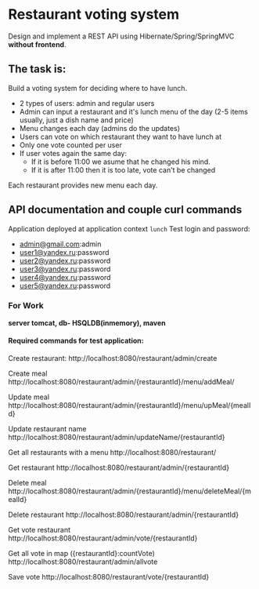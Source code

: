 # Restaurant voting system
Design and implement a REST API using Hibernate/Spring/SpringMVC **without frontend**.

## The task is:
Build a voting system for deciding where to have lunch.

 * 2 types of users: admin and regular users
 * Admin can input a restaurant and it's lunch menu of the day (2-5 items usually, just a dish name and price)
 * Menu changes each day (admins do the updates)
 * Users can vote on which restaurant they want to have lunch at
 * Only one vote counted per user
 * If user votes again the same day:
    - If it is before 11:00 we asume that he changed his mind.
    - If it is after 11:00 then it is too late, vote can't be changed

Each restaurant provides new menu each day.

## API documentation and couple curl commands
Application deployed at application context `lunch`
Test login and password:
 * admin@gmail.com:admin   
 * user1@yandex.ru:password
 * user2@yandex.ru:password
 * user3@yandex.ru:password
 * user4@yandex.ru:password
 * user5@yandex.ru:password

### For Work
**server tomcat, db- HSQLDB(inmemory), maven**


#### Required commands  for test application:

 Сreate restaurant:
http://localhost:8080/restaurant/admin/create

Create meal
http://localhost:8080/restaurant/admin/{restaurantId}/menu/addMeal/

Update meal
http://localhost:8080/restaurant/admin/{restaurantId}/menu/upMeal/{mealId}

Update restaurant name
http://localhost:8080/restaurant/admin/updateName/{restaurantId}

Get all restaurants with a menu 
http://localhost:8080/restaurant/

Get restaurant
http://localhost:8080/restaurant/admin/{restaurantId}

Delete meal
http://localhost:8080/restaurant/admin/{restaurantId}/menu/deleteMeal/{mealId}

Delete restaurant
http://localhost:8080/restaurant/admin/{restaurantId}

Get vote restaurant
http://localhost:8080/restaurant/admin/vote/{restaurantId}

Get all vote in map ({restaurantId}:countVote)
http://localhost:8080/restaurant/admin/allvote

Save vote
http://localhost:8080/restaurant/vote/{restaurantId}

